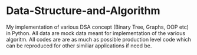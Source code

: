 # Data-Structure-and-Algorithm
My implementation of various DSA concept (Binary Tree, Graphs, OOP etc) in Python. All data are mock data meant for implementation of the various algoritm. All codes are are as much as possible production level code which can be reproduced for other similiar applications if need be.
